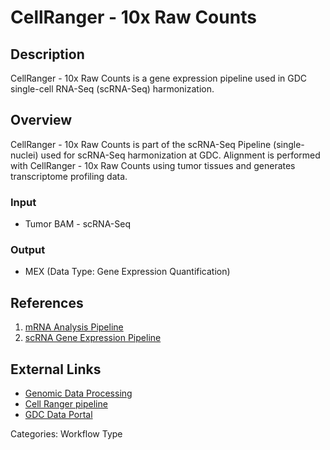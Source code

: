 # CellRanger - 10x Raw Counts

## Description ##

CellRanger - 10x Raw Counts is a gene expression pipeline used in GDC single-cell RNA-Seq (scRNA-Seq) harmonization.

## Overview ##

CellRanger - 10x Raw Counts is part of the scRNA-Seq Pipeline (single-nuclei) used for scRNA-Seq harmonization at GDC. Alignment is performed with CellRanger - 10x Raw Counts using tumor tissues and generates transcriptome profiling data.

### Input

* Tumor BAM - scRNA-Seq 

### Output

* MEX (Data Type: Gene Expression Quantification)

## References ##

1. [mRNA Analysis Pipeline](/Data/Bioinformatics_Pipelines/Expression_mRNA_Pipeline/)
1. [scRNA Gene Expression Pipeline](/Data/Bioinformatics_Pipelines/Expression_mRNA_Pipeline/#scrna-seq-pipeline-single-nuclei)

## External Links ##

* [Genomic Data Processing](https://gdc.cancer.gov/about-data/gdc-data-processing/genomic-data-processing)
* [Cell Ranger pipeline](https://support.10xgenomics.com/single-cell-gene-expression/software/pipelines/latest/what-is-cell-ranger)
* [GDC Data Portal](https://portal.gdc.cancer.gov)

Categories: Workflow Type